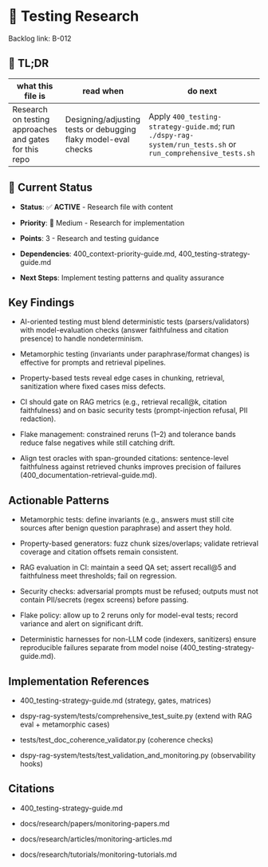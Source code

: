 <!-- CONTEXT_REFERENCE: 400_context-priority-guide.md -->
<!-- MODULE_REFERENCE: 400_testing-strategy-guide.md -->
<!-- MEMORY_CONTEXT: MEDIUM - Testing research and quality assurance patterns -->

# 🧪 Testing Research

Backlog link: B-012

<!-- ANCHOR: tldr -->
<a id="tldr"></a>

## 🔎 TL;DR

| what this file is | read when | do next |
|---|---|---|
| Research on testing approaches and gates for this repo | Designing/adjusting tests or debugging flaky model-eval checks | Apply `400_testing-strategy-guide.md`; run `./dspy-rag-system/run_tests.sh` or `run_comprehensive_tests.sh` |

## 🎯 **Current Status**

- **Status**: ✅ **ACTIVE** - Research file with content

- **Priority**: 🔧 Medium - Research for implementation

- **Points**: 3 - Research and testing guidance

- **Dependencies**: 400_context-priority-guide.md, 400_testing-strategy-guide.md

- **Next Steps**: Implement testing patterns and quality assurance


<!-- ANCHOR: key-findings -->


## Key Findings

- AI-oriented testing must blend deterministic tests (parsers/validators) with model-evaluation checks (answer faithfulness and citation presence) to handle nondeterminism.

- Metamorphic testing (invariants under paraphrase/format changes) is effective for prompts and retrieval pipelines.

- Property-based tests reveal edge cases in chunking, retrieval, sanitization where fixed cases miss defects.

- CI should gate on RAG metrics (e.g., retrieval recall@k, citation faithfulness) and on basic security tests (prompt-injection refusal, PII redaction).

- Flake management: constrained reruns (1–2) and tolerance bands reduce false negatives while still catching drift.
 - Align test oracles with span-grounded citations: sentence-level faithfulness against retrieved chunks improves precision of failures (400_documentation-retrieval-guide.md).

<!-- ANCHOR: actionable-patterns -->


## Actionable Patterns

- Metamorphic tests: define invariants (e.g., answers must still cite sources after benign question paraphrase) and assert they hold.

- Property-based generators: fuzz chunk sizes/overlaps; validate retrieval coverage and citation offsets remain consistent.

- RAG evaluation in CI: maintain a seed QA set; assert recall@5 and faithfulness meet thresholds; fail on regression.

- Security checks: adversarial prompts must be refused; outputs must not contain PII/secrets (regex screens) before passing.

- Flake policy: allow up to 2 reruns only for model-eval tests; record variance and alert on significant drift.
 - Deterministic harnesses for non-LLM code (indexers, sanitizers) ensure reproducible failures separate from model noise (400_testing-strategy-guide.md).

<!-- ANCHOR: implementation-refs -->


## Implementation References

- 400_testing-strategy-guide.md (strategy, gates, matrices)

- dspy-rag-system/tests/comprehensive_test_suite.py (extend with RAG eval + metamorphic cases)

- tests/test_doc_coherence_validator.py (coherence checks)

- dspy-rag-system/tests/test_validation_and_monitoring.py (observability hooks)

<!-- ANCHOR: citations -->


## Citations

- 400_testing-strategy-guide.md

- docs/research/papers/monitoring-papers.md

- docs/research/articles/monitoring-articles.md

- docs/research/tutorials/monitoring-tutorials.md

